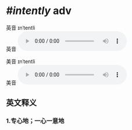 # ***\#intently*** adv
英音 ɪnˈtentli  
英音
<audio src="./media/intently1_AAC.aac" controls="controls"></audio>

美音 ɪnˈtentli  
美音
<audio src="./media/intently2_AAC.aac" controls="controls"></audio>



  

英文释义
---
### 1.**专心地；一心一意地**  


